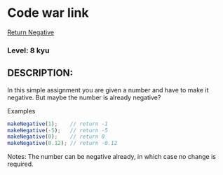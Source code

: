 # Code war link

[Return Negative](https://www.codewars.com/kata/55685cd7ad70877c23000102)

### Level: 8 kyu

## DESCRIPTION:

In this simple assignment you are given a number and have to make it negative. But maybe the number is already negative?

Examples
```js
makeNegative(1);    // return -1
makeNegative(-5);   // return -5
makeNegative(0);    // return 0
makeNegative(0.12); // return -0.12
```
Notes:
The number can be negative already, in which case no change is required.
